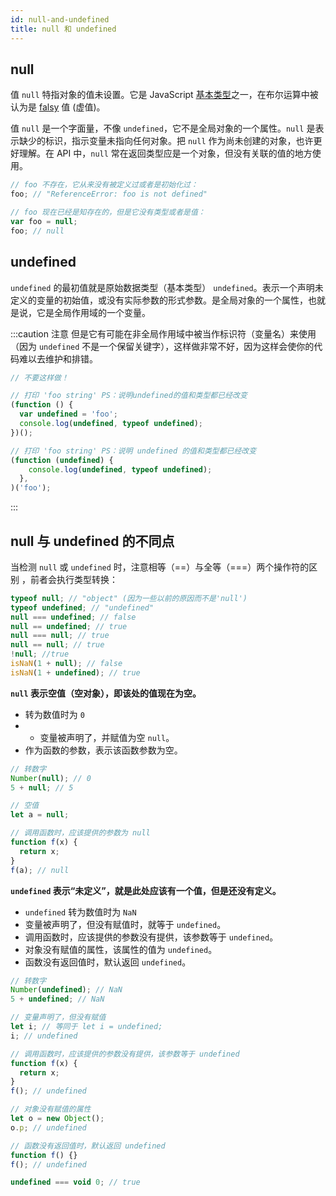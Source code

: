 ```yaml
---
id: null-and-undefined
title: null 和 undefined
---
```


## null

值 `null` 特指对象的值未设置。它是 JavaScript [基本类型](./types-and-conversion.md#数据类型)之一，在布尔运算中被认为是 [falsy](./types-and-conversion.md#falsy) 值 (虚值)。

值 `null` 是一个字面量，不像 `undefined`，它不是全局对象的一个属性。`null` 是表示缺少的标识，指示变量未指向任何对象。把 `null` 作为尚未创建的对象，也许更好理解。在 API 中，`null` 常在返回类型应是一个对象，但没有关联的值的地方使用。

```js
// foo 不存在，它从来没有被定义过或者是初始化过：
foo; // "ReferenceError: foo is not defined"

// foo 现在已经是知存在的，但是它没有类型或者是值：
var foo = null;
foo; // null
```

## undefined

`undefined` 的最初值就是原始数据类型（基本类型） `undefined`。表示一个声明未定义的变量的初始值，或没有实际参数的形式参数。是全局对象的一个属性，也就是说，它是全局作用域的一个变量。

:::caution 注意
但是它有可能在非全局作用域中被当作标识符（变量名）来使用（因为 `undefined` 不是一个保留关键字），这样做非常不好，因为这样会使你的代码难以去维护和排错。

```js
// 不要这样做！

// 打印 'foo string' PS：说明undefined的值和类型都已经改变
(function () {
  var undefined = 'foo';
  console.log(undefined, typeof undefined);
})();

// 打印 'foo string' PS：说明 undefined 的值和类型都已经改变
(function (undefined) {
    console.log(undefined, typeof undefined);
  },
)('foo');
```

:::

## null 与 undefined 的不同点

当检测 `null` 或 `undefined` 时，注意相等（==）与全等（===）两个操作符的区别 ，前者会执行类型转换：

```js
typeof null; // "object" (因为一些以前的原因而不是'null')
typeof undefined; // "undefined"
null === undefined; // false
null == undefined; // true
null === null; // true
null == null; // true
!null; //true
isNaN(1 + null); // false
isNaN(1 + undefined); // true
```

**`null` 表示空值（空对象），即该处的值现在为空。**

- 转为数值时为 `0`
- - 变量被声明了，并赋值为空 `null`。
- 作为函数的参数，表示该函数参数为空。

```js
// 转数字
Number(null); // 0
5 + null; // 5

// 空值
let a = null;

// 调用函数时，应该提供的参数为 null
function f(x) {
  return x;
}
f(a); // null
```

**`undefined` 表示“未定义”，就是此处应该有一个值，但是还没有定义。**

- `undefined` 转为数值时为 `NaN`
- 变量被声明了，但没有赋值时，就等于 `undefined`。
- 调用函数时，应该提供的参数没有提供，该参数等于 `undefined`。
- 对象没有赋值的属性，该属性的值为 `undefined`。
- 函数没有返回值时，默认返回 `undefined`。

```js
// 转数字
Number(undefined); // NaN
5 + undefined; // NaN

// 变量声明了，但没有赋值
let i; // 等同于 let i = undefined;
i; // undefined

// 调用函数时，应该提供的参数没有提供，该参数等于 undefined
function f(x) {
  return x;
}
f(); // undefined

// 对象没有赋值的属性
let o = new Object();
o.p; // undefined

// 函数没有返回值时，默认返回 undefined
function f() {}
f(); // undefined

undefined === void 0; // true
```
